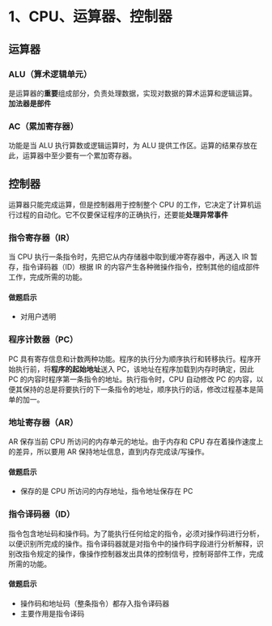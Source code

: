 # 1、CPU、运算器、控制器

## 运算器

### ALU（算术逻辑单元）

是运算器的**重要**组成部分，负责处理数据，实现对数据的算术运算和逻辑运算。
**加法器是部件**

### AC（累加寄存器）

功能是当 ALU 执行算数或逻辑运算时，为 ALU 提供工作区。运算的结果存放在此，运算器中至少要有一个累加寄存器。

## 控制器

运算器只能完成运算，但是控制器用于控制整个 CPU 的工作，它决定了计算机运行过程的自动化。它不仅要保证程序的正确执行，还要能**处理异常事件**

### 指令寄存器（IR）

当 CPU 执行一条指令时，先把它从内存储器中取到缓冲寄存器中，再送入 IR 暂存，指令译码器（ID）根据 IR 的内容产生各种微操作指令，控制其他的组成部件工作，完成所需的功能。

#### 做题启示

- 对用户透明

### 程序计数器（PC）

PC 具有寄存信息和计数两种功能。程序的执行分为顺序执行和转移执行。程序开始执行前，将**程序的起始地址**送入 PC，该地址在程序加载到内存时确定，因此 PC 的内容时程序第一条指令的地址。执行指令时，CPU 自动修改 PC 的内容，以便其保持的总是将要执行的下一条指令的地址，顺序执行的话，修改过程基本是简单的加一。

### 地址寄存器（AR）

AR 保存当前 CPU 所访问的内存单元的地址。由于内存和 CPU 存在着操作速度上的差异，所以要用 AR 保持地址信息，直到内存完成读/写操作。

#### 做题启示

- 保存的是 CPU 所访问的内存地址，指令地址保存在 PC

### 指令译码器（ID）

指令包含地址码和操作码。为了能执行任何给定的指令，必须对操作码进行分析，以便识别所完成的操作。指令译码器就是对指令中的操作码字段进行分析解释，识别改指令规定的操作，像操作控制器发出具体的控制信号，控制哥部件工作，完成所需的功能。

#### 做题启示

- 操作码和地址码（整条指令）都存入指令译码器
- 主要作用是指令译码
